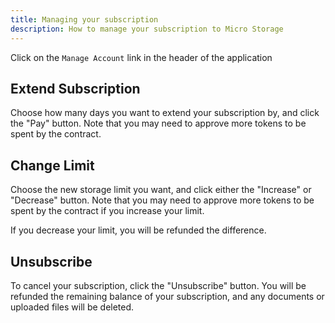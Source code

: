 ```yaml
---
title: Managing your subscription
description: How to manage your subscription to Micro Storage
---
```


Click on the `Manage Account` link in the header of the application

## Extend Subscription

Choose how many days you want to extend your subscription by, and click the "Pay" button. Note that you may need to approve more tokens to be spent by the contract.

## Change Limit

Choose the new storage limit you want, and click either the "Increase" or "Decrease" button. Note that you may need to approve more tokens to be spent by the contract if you increase your limit.

If you decrease your limit, you will be refunded the difference.

## Unsubscribe

To cancel your subscription, click the "Unsubscribe" button. You will be refunded the remaining balance of your subscription, and any documents or uploaded files will be deleted.
